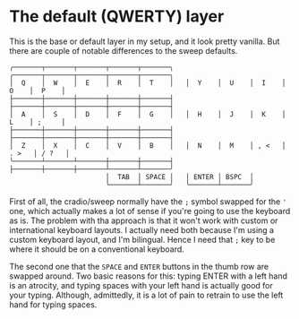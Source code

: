 # The default (QWERTY) layer

This is the base or default layer in my setup, and it look pretty vanilla. But 
there are couple of notable differences to the sweep defaults.

```
╭───────┬───────┬───────┬───────┬───────╮   ╭───────┬───────┬───────┬───────┬───────╮
│  Q    │  W    │  E    │  R    │  T    │   │  Y    │  U    │  I    │  O    │  P    │
├───────┼───────┼───────┼───────┼───────┤   ├───────┼───────┼───────┼───────┼───────┤
│  A    │  S    │  D    │  F    │  G    │   │  H    │  J    │  K    │  L    │ ;     │
├───────┼───────┼───────┼───────┼───────┤   ├───────┼───────┼───────┼───────┼───────┤
│  Z    │  X    │  C    │  V    │  B    │   │  N    │  M    │ , <   │ . >   │ / ?   │
╰───────┴───────┴───────┼───────┼───────┤   ├───────┼───────┼───────┴───────┴───────╯
                        │  TAB  │ SPACE │   │ ENTER │ BSPC  │
                        ╰───────┴───────╯   ╰───────┴───────╯
```

First of all, the cradio/sweep normally have the `;` symbol swapped for the 
`'` one, which actually makes a lot of sense if you're going to use the keyboard 
as is. The problem with tha approach is that it won't work with custom or 
international keyboard layouts. I actually need both because I'm using a custom 
keyboard layout, and I'm bilingual. Hence I need that `;` key to be where it should
be on a conventional keyboard.

The second one that the `SPACE` and `ENTER` buttons in the thumb row are swapped 
around. Two basic reasons for this: typing ENTER with a left hand is an atrocity, 
and typing spaces with your left hand is actually good for your typing. Although, 
admittedly, it is a lot of pain to retrain to use the left hand for typing spaces.
